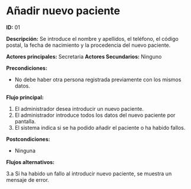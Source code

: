 # Añadir nuevo paciente

**ID:** 01

**Descripción:** Se introduce el nombre y apellidos, el teléfono, el código postal, la fecha de nacimiento y la procedencia del nuevo paciente.

**Actores principales:** Secretaria
**Actores Secundarios:** Ninguno

**Precondiciones:**
* No debe haber otra persona registrada previamente con los mismos datos.

**Flujo principal:**
1. El administrador desea introducir un nuevo paciente.
2. El administrador introduce todos los datos del nuevo paciente por pantalla.
3. El sistema indica si se ha podido añadir el paciente o ha habido fallos.

**Postcondiciones:**

* Ninguna

**Flujos alternativos:**

3.a Si  ha habido un fallo al introducir nuevo paciente, se muestra un mensaje de error.
